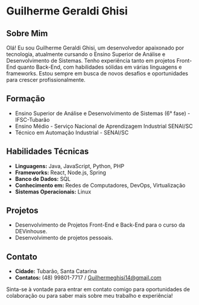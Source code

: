 # Guilherme Geraldi Ghisi

## Sobre Mim
Olá! Eu sou Guilherme Geraldi Ghisi, um desenvolvedor apaixonado por tecnologia, atualmente cursando o Ensino Superior de Análise e Desenvolvimento de Sistemas. Tenho experiência tanto em projetos Front-End quanto Back-End, com habilidades sólidas em várias linguagens e frameworks. Estou sempre em busca de novos desafios e oportunidades para crescer profissionalmente.

## Formação
- Ensino Superior de Análise e Desenvolvimento de Sistemas (6° fase) - IFSC-Tubarão
- Ensino Médio - Serviço Nacional de Aprendizagem Industrial SENAI/SC
- Técnico em Automação Industrial - SENAI/SC

## Habilidades Técnicas
- **Linguagens:** Java, JavaScript, Python, PHP
- **Frameworks:** React, Node.js, Spring
- **Banco de Dados:** SQL
- **Conhecimento em:** Redes de Computadores, DevOps, Virtualização
- **Sistemas Operacionais:** Linux

## Projetos
- Desenvolvimento de Projetos Front-End e Back-End para o curso da DEVinhouse.
- Desenvolvimento de projetos pessoais.

## Contato
- **Cidade:** Tubarão, Santa Catarina
- **Contatos:** (48) 99801-7717 / Guilhermeghisi14@gmail.com

Sinta-se à vontade para entrar em contato comigo para oportunidades de colaboração ou para saber mais sobre meu trabalho e experiência!

